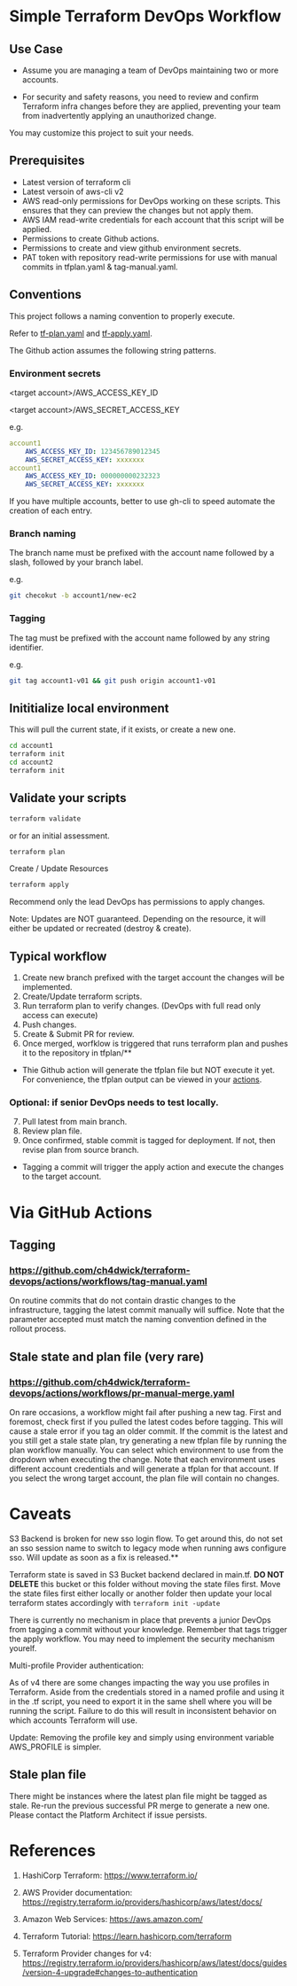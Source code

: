 # Simple Terraform DevOps Workflow

## Use Case

- Assume you are managing a team of DevOps maintaining two or more accounts.

- For security and safety reasons, you need to review and confirm Terraform infra changes before they are applied, preventing your team from inadvertently applying an unauthorized change.

You may customize this project to suit your needs.

## Prerequisites

- Latest version of terraform cli
- Latest versoin of aws-cli v2
- AWS read-only permissions for DevOps working on these scripts. This ensures that they can preview the changes but not apply them.
- AWS IAM read-write credentials for each account that this script will be applied.
- Permissions to create Github actions.
- Permissions to create and view github environment secrets.
- PAT token with repository read-write permissions for use with manual commits in tfplan.yaml & tag-manual.yaml.

## Conventions

This project follows a naming convention to properly execute.

Refer to [tf-plan.yaml](.github/workflows/tf-plan.yaml) and [tf-apply.yaml](.github/workflows/tf-apply.yaml).

The Github action assumes the following string patterns.

### Environment secrets

\<target account>/AWS_ACCESS_KEY_ID

\<target account>/AWS_SECRET_ACCESS_KEY

e.g.

```yaml
account1
    AWS_ACCESS_KEY_ID: 123456789012345
    AWS_SECRET_ACCESS_KEY: xxxxxxx
account1
    AWS_ACCESS_KEY_ID: 000000000232323
    AWS_SECRET_ACCESS_KEY: xxxxxxx
```

If you have multiple accounts, better to use gh-cli to speed automate the creation of each entry.

### Branch naming

The branch name must be prefixed with the account name followed by a slash, followed by your branch label.

e.g.

```bash
git checokut -b account1/new-ec2
```

### Tagging

The tag must be prefixed with the account name followed by any string identifier.

e.g.

```bash
git tag account1-v01 && git push origin account1-v01
```

## Inititialize local environment

This will pull the current state, if it exists, or create a new one.

```bash
cd account1
terraform init
cd account2
terraform init
```

## Validate your scripts

```bash
terraform validate
```

or for an initial assessment.

```bash
terraform plan
```

Create / Update Resources

```bash
terraform apply
```

Recommend only the lead DevOps has permissions to apply changes.

Note: Updates are NOT guaranteed. Depending on the resource, it will either be updated or recreated (destroy & create).

## Typical workflow

1. Create new branch prefixed with the target account the changes will be implemented.
2. Create/Update terraform scripts.
3. Run terraform plan to verify changes. (DevOps with full read only access can execute)
4. Push changes.
5. Create & Submit PR for review.
6. Once merged, worfklow is triggered that runs terraform plan and pushes it to the repository in tfplan/\*\*

- Thie Github action will generate the tfplan file but NOT execute it yet. For convenience, the tfplan output can be viewed in your [actions](actions/workflows/pr-closed.yaml).

### Optional: if senior DevOps needs to test locally.

7. Pull latest from main branch.
8. Review plan file.
9. Once confirmed, stable commit is tagged for deployment. If not, then revise plan from source branch.

- Tagging a commit will trigger the apply action and execute the changes to the target account.

# Via GitHub Actions

## Tagging

### https://github.com/ch4dwick/terraform-devops/actions/workflows/tag-manual.yaml

On routine commits that do not contain drastic changes to the infrastructure, tagging the latest commit manually will suffice. Note that the parameter accepted must match the naming convention defined in the rollout process.

## Stale state and plan file (very rare)

### https://github.com/ch4dwick/terraform-devops/actions/workflows/pr-manual-merge.yaml

On rare occasions, a workflow might fail after pushing a new tag. First and foremost, check first if you pulled the latest codes before tagging. This will cause a stale error if you tag an older commit. If the commit is the latest and you still get a stale state plan, try generating a new tfplan file by running the plan workflow manually. You can select which environment to use from the dropdown when executing the change. Note that each environment uses different account credentials and will generate a tfplan for that account. If you select the wrong target account, the plan file will contain no changes.

# Caveats

S3 Backend is broken for new sso login flow. To get around this, do not set an sso session name to switch to legacy mode when running aws configure sso. Will update as soon as a fix is released.\*\*

Terraform state is saved in S3 Bucket backend declared in main.tf. **DO NOT DELETE** this bucket or this folder without moving the state files first. Move the state files first either locally or another folder then update your local terraform states accordingly with `terraform init -update`

There is currently no mechanism in place that prevents a junior DevOps from tagging a commit without your knowledge. Remember that tags trigger the apply workflow. You may need to implement the security mechanism yourelf.

Multi-profile Provider authentication:

As of v4 there are some changes impacting the way you use profiles in Terraform. Aside from the credentials stored in a named profile and using it in the .tf script, you need to export it in the same shell where you will be running the script. Failure to do this will result in inconsistent behavior on which accounts Terraform will use.

Update: Removing the profile key and simply using environment variable AWS_PROFILE is simpler.

## Stale plan file

There might be instances where the latest plan file might be tagged as stale. Re-run the previous successful PR merge to generate a new one. Please contact the Platform Architect if issue persists.

# References

1. HashiCorp Terraform: https://www.terraform.io/

2. AWS Provider documentation: https://registry.terraform.io/providers/hashicorp/aws/latest/docs/

3. Amazon Web Services: https://aws.amazon.com/

4. Terraform Tutorial: https://learn.hashicorp.com/terraform

5. Terraform Provider changes for v4: https://registry.terraform.io/providers/hashicorp/aws/latest/docs/guides/version-4-upgrade#changes-to-authentication

